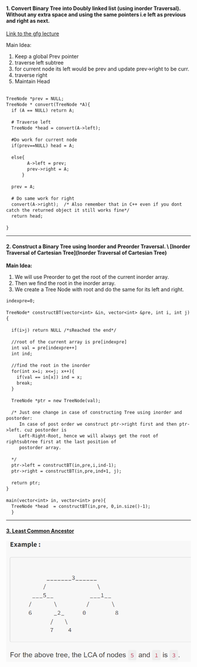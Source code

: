 #### 1. Convert Binary Tree into Doubly linked list (using inorder Traversal). Without any extra space and using the same pointers i.e left as previous and right as next.
[Link to the gfg lecture](https://practice.geeksforgeeks.org/tracks/DSASP-Tree/?batchId=154&tab=1)

Main Idea:
1. Keep a global Prev pointer
2. traverse left subtree
3. for current node its left would be prev and update prev->right to be curr.
4. traverse right
5. Maintain Head
```

TreeNode *prev = NULL;
TreeNode * convert(TreeNode *A){
  if (A == NULL) return A;
  
  # Traverse left
  TreeNode *head = convert(A->left);
  
  #Do work for current node
  if(prev==NULL) head = A;
  
  else{
        A->left = prev;
        prev->right = A;
      }
  
  prev = A;
  
  # Do same work for right
  convert(A->right);  /* Also remember that in C++ even if you dont catch the returned object it still works fine*/
  return head;
  
}
```

---


#### 2. Construct a Binary Tree using Inorder and Preorder Traversal. \ [Inorder Traversal of Cartesian Tree](Inorder Traversal of Cartesian Tree)
**Main Idea:**  
1. We will use Preorder to get the root of the current inorder array.
2. Then we find the root in the inorder array.
3. We create a Tree Node with root and do the same for its left and right.

```
indexpre=0;

TreeNode* constructBT(vector<int> &in, vector<int> &pre, int i, int j){
  
  if(i>j) return NULL /*sReached the end*/  
  
  //root of the current array is pre[indexpre]
  int val = pre[indexpre++]
  int ind;
  
  //find the root in the inorder
  for(int x=i; x<=j; x++){
    if(val == in[x]) ind = x;
    break;  
  } 
  
  TreeNode *ptr = new TreeNode(val);
  
  /* Just one change in case of constructing Tree using inorder and postorder:
     In case of post order we construct ptr->right first and then ptr->left. cuz postorder is
     Left-Right-Root, hence we will always get the root of rightsubtree first at the last position of 
     postorder array.
  
  */
  ptr->left = constructBT(in,pre,i,ind-1);
  ptr->right = constructBT(in,pre,ind+1, j);
  
  return ptr; 
}

main(vector<int> in, vector<int> pre){
  TreeNode *head  = constructBT(in,pre, 0,in.size()-1);
  }
```
---
#### [3. Least Common Ancestor](https://www.interviewbit.com/old/problems/least-common-ancestor/)
![lsa](https://github.com/bathejaakshay/Competitive-Problems-in-C-/blob/master/Images/lsa1.png?raw=true)
<!-- ![BM1](https://github.com/bathejaakshay/Competitive-Problems-in-C-/blob/master/Images/bm1.png?raw=true) -->
